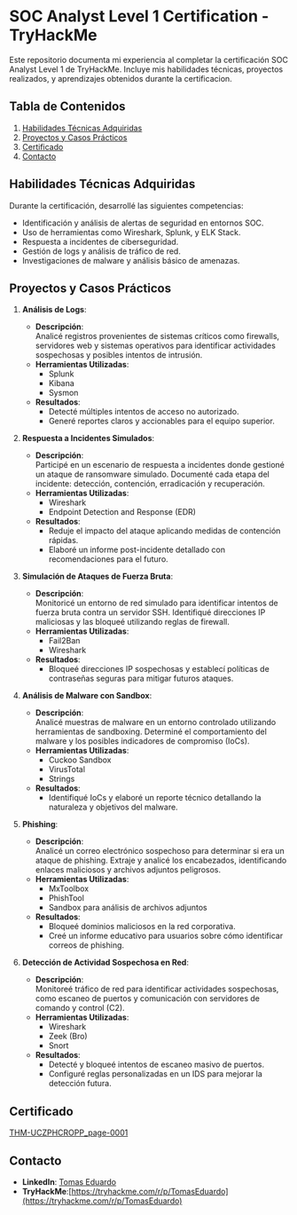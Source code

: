 # SOC Analyst Level 1 Certification - TryHackMe
Este repositorio documenta mi experiencia al completar la certificación SOC Analyst Level 1 de TryHackMe. Incluye mis habilidades técnicas, proyectos realizados, y aprendizajes obtenidos durante la certificacion.

## Tabla de Contenidos
1. [Habilidades Técnicas Adquiridas](#habilidades-técnicas-adquiridas)
2. [Proyectos y Casos Prácticos](#proyectos-y-casos-prácticos)
3. [Certificado](#certificado)
4. [Contacto](#contacto)

## Habilidades Técnicas Adquiridas
Durante la certificación, desarrollé las siguientes competencias:
- Identificación y análisis de alertas de seguridad en entornos SOC.
- Uso de herramientas como Wireshark, Splunk, y ELK Stack.
- Respuesta a incidentes de ciberseguridad.
- Gestión de logs y análisis de tráfico de red.
- Investigaciones de malware y análisis básico de amenazas.


## **Proyectos y Casos Prácticos**

1. **Análisis de Logs**:
   - **Descripción**:  
     Analicé registros provenientes de sistemas críticos como firewalls, servidores web y sistemas operativos para identificar actividades sospechosas y posibles intentos de intrusión.  
   - **Herramientas Utilizadas**:  
     - Splunk  
     - Kibana  
     - Sysmon  
   - **Resultados**:  
     - Detecté múltiples intentos de acceso no autorizado.  
     - Generé reportes claros y accionables para el equipo superior.

2. **Respuesta a Incidentes Simulados**:
   - **Descripción**:  
     Participé en un escenario de respuesta a incidentes donde gestioné un ataque de ransomware simulado. Documenté cada etapa del incidente: detección, contención, erradicación y recuperación.  
   - **Herramientas Utilizadas**:  
     - Wireshark  
     - Endpoint Detection and Response (EDR)  
   - **Resultados**:  
     - Reduje el impacto del ataque aplicando medidas de contención rápidas.  
     - Elaboré un informe post-incidente detallado con recomendaciones para el futuro.

3. **Simulación de Ataques de Fuerza Bruta**:
   - **Descripción**:  
     Monitoricé un entorno de red simulado para identificar intentos de fuerza bruta contra un servidor SSH. Identifiqué direcciones IP maliciosas y las bloqueé utilizando reglas de firewall.  
   - **Herramientas Utilizadas**:  
     - Fail2Ban  
     - Wireshark  
   - **Resultados**:  
     - Bloqueé direcciones IP sospechosas y establecí políticas de contraseñas seguras para mitigar futuros ataques.

4. **Análisis de Malware con Sandbox**:
   - **Descripción**:  
     Analicé muestras de malware en un entorno controlado utilizando herramientas de sandboxing. Determiné el comportamiento del malware y los posibles indicadores de compromiso (IoCs).  
   - **Herramientas Utilizadas**:  
     - Cuckoo Sandbox  
     - VirusTotal  
     - Strings  
   - **Resultados**:  
     - Identifiqué IoCs y elaboré un reporte técnico detallando la naturaleza y objetivos del malware.

5. **Phishing**:
   - **Descripción**:  
     Analicé un correo electrónico sospechoso para determinar si era un ataque de phishing. Extraje y analicé los encabezados, identificando enlaces maliciosos y archivos adjuntos peligrosos.  
   - **Herramientas Utilizadas**:  
     - MxToolbox  
     - PhishTool  
     - Sandbox para análisis de archivos adjuntos  
   - **Resultados**:  
     - Bloqueé dominios maliciosos en la red corporativa.  
     - Creé un informe educativo para usuarios sobre cómo identificar correos de phishing.

6. **Detección de Actividad Sospechosa en Red**:
   - **Descripción**:  
     Monitoreé tráfico de red para identificar actividades sospechosas, como escaneo de puertos y comunicación con servidores de comando y control (C2).  
   - **Herramientas Utilizadas**:  
     - Wireshark  
     - Zeek (Bro)  
     - Snort  
   - **Resultados**:  
     - Detecté y bloqueé intentos de escaneo masivo de puertos.  
     - Configuré reglas personalizadas en un IDS para mejorar la detección futura.

## Certificado

[THM-UCZPHCROPP_page-0001](https://github.com/user-attachments/assets/8d4d0cbd-29a5-44e7-ae73-8f46b6490211)

## Contacto
- **LinkedIn**: [Tomas Eduardo](https://linkedin.com/in/tomas)
- **TryHackMe**:[https://tryhackme.com/r/p/TomasEduardo](https://tryhackme.com/r/p/TomasEduardo)

